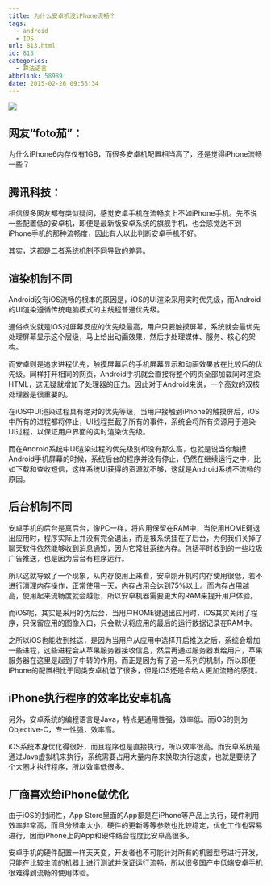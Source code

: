 ```yaml
---
title: 为什么安卓机没iPhone流畅？
tags:
  - android
  - IOS
url: 813.html
id: 813
categories:
  - 算法语言
abbrlink: 58989
date: 2015-02-26 09:56:34
---
```


![](http://baiyuan.wang/wp-content/uploads/auto_save_image2015/02/024958KkY.jpg)

网友“foto茄”：
----------

为什么iPhone6内存仅有1GB，而很多安卓机配置相当高了，还是觉得iPhone流畅一些？

腾讯科技：
-----

相信很多网友都有类似疑问，感觉安卓手机在流畅度上不如iPhone手机。先不说一些配置低的安卓机，即便是最新版安卓系统的旗舰手机，也会感觉达不到iPhone手机的那种流畅度，因此有人以此判断安卓手机不好。

其实，这都是二者系统机制不同导致的差异。

渲染机制不同
------

Android没有iOS流畅的根本的原因是，iOS的UI渲染采用实时优先级，而Android的UI渲染遵循传统电脑模式的主线程普通优先级。

通俗点说就是iOS对屏幕反应的优先级最高，用户只要触摸屏幕，系统就会最优先处理屏幕显示这个层级，马上给出动画效果，然后才处理媒体、服务、核心的架构。

而安卓则是追求进程优先，触摸屏幕后的手机屏幕显示和动画效果放在比较后的优先级。同样打开相同的网页，Android手机就会直接将整个网页全部加载同时渲染HTML，这无疑就增加了处理器的压力。因此对于Android来说，一个高效的双核处理器是很重要的。

在iOS中UI渲染过程具有绝对的优先等级，当用户接触到iPhone的触摸屏后，iOS中所有的进程都将停止，UI线程拦截了所有的事件，系统会将所有资源用于渲染UI过程，以保证用户界面的实时渲染优先级。

而在Android系统中UI渲染过程的优先级别却没有那么高，也就是说当你触摸Android手机屏幕的时候，系统后台的程序并没有停止，仍然在继续运行之中，比如下载和查收短信，这样系统UI获得的资源就不够，这就是Android系统不流畅的原因。

后台机制不同
------

安卓手机的后台是真后台，像PC一样，将应用保留在RAM中，当使用HOME键退出应用时，程序实际上并没有完全退出，而是被系统挂在了后台，为何我们关掉了聊天软件依然能够收到消息通知，因为它常驻系统内存。包括平时收到的一些垃圾广告推送，也是因为后台有程序运行。

所以这就导致了一个现象，从内存使用上来看，安卓刚开机时内存使用很低，若不进行清理内存操作，正常使用一天，内存占用会达到75%以上。而内存占用越高，使用起来流畅度就会越低，所以安卓机器需要更大的RAM来提升用户体验。

而iOS呢，其实是采用的伪后台，当用户HOME键退出应用时，iOS其实关闭了程序，只保留应用的图像入口，只会默认将应用的最后的运行数据记录在RAM中。

之所以iOS也能收到推送，是因为当用户从应用中选择开启推送之后，系统会增加一些进程，这些进程会从苹果服务器接收信息，然后再通过服务器发给用户，苹果服务器在这里是起到了中转的作用。而正是因为有了这一系列的机制，所以即便iPhone的配置相比于同类安卓机低了很多，但是iOS还是会给人更加流畅的感觉。

iPhone执行程序的效率比安卓机高
------------------

另外，安卓系统的编程语言是Java，特点是通用性强，效率低。而iOS的则为Objective-C，专一性强，效率高。

iOS系统本身优化得很好，而且程序也是直接执行，所以效率很高。而安卓系统是通过Java虚拟机来执行，系统需要占用大量内存来换取执行速度，也就是要绕了个大圈才执行程序，所以效率低很多。

厂商喜欢给iPhone做优化
--------------

由于iOS的封闭性，App Store里面的App都是在iPhone等产品上执行，硬件利用效率非常高，而且分辨率大小，硬件的更新等等参数也比较稳定，优化工作也容易进行，因而iPhone上的App和硬件结合程度比安卓高很多。

安卓手机的硬件配置一样天天变，开发者也不可能针对所有的机器型号进行开发，只能在比较主流的机器上进行测试并保证运行流畅，所以很多国产中低端安卓手机很难得到流畅的使用体验。